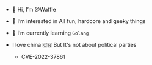 - 👋 Hi, I’m @Waffle
- 👀 I’m interested in All fun, hardcore and geeky things
- 🌱 I’m currently learning `Golang` 
- I love china 🇨🇳  But It's not about political parties


  -  CVE-2022-37861

<!---
ox01024/ox01024 is a ✨ special ✨ repository because its `README.md` (this file) appears on your GitHub profile.
You can click the Preview link to take a look at your changes.
--->
